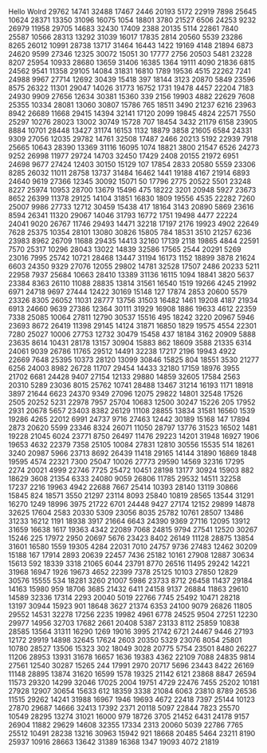 Hello Wolrd
29762
14741
32488
17467
2446
20193
5172
22919
7898
25645
10624
28371
13350
31096
16075
1054
18801
3780
21527
6506
24253
9232
26979
11958
29705
14683
32430
17409
2388
20135
5114
22861
7840
25587
10566
28313
13292
31039
16017
17835
2814
20560
5539
23286
8265
26012
10991
28738
13717
31464
16443
1422
19169
4148
21894
6873
24620
9599
27346
12325
30072
15051
30
17777
2756
20503
5481
23228
8207
25954
10933
28680
13659
31406
16385
1364
19111
4090
21836
6815
24562
9541
11358
29105
14084
31831
16810
1789
19536
4515
22262
7241
24988
9967
27714
12692
30439
15418
397
18144
3123
20870
5849
23596
8575
26322
11301
29047
14026
31773
16752
1731
19478
4457
22204
7183
24930
9909
27656
12634
30381
15360
339
2156
19903
4882
22629
7608
25355
10334
28081
13060
30807
15786
765
18511
3490
21237
6216
23963
8942
26689
11668
29415
14394
32141
17120
2099
19845
4824
22571
7550
25297
10276
28023
13002
30749
15728
707
18454
3432
21179
6158
23905
8884
10701
28448
13427
31174
16153
1132
18879
3858
21605
6584
24331
9309
27056
12035
29782
14761
32508
17487
2466
20213
5192
22939
7918
25665
10643
28390
13369
31116
16095
1074
18821
3800
21547
6526
24273
9252
26998
11977
29724
14703
32450
17429
2408
20155
21972
6951
24698
9677
27424
12403
30150
15129
107
17854
2833
20580
5559
23306
8285
26032
11011
28758
13737
31484
16462
1441
19188
4167
21914
6893
24640
9619
27366
12345
30092
15071
50
17796
2775
20522
5501
23248
8227
25974
10953
28700
13679
15496
475
18222
3201
20948
5927
23673
8652
26399
11378
29125
14104
31851
16830
1809
19556
4535
22282
7260
25007
9986
27733
12712
30459
15438
417
18164
3143
20890
5869
23616
8594
26341
11320
29067
14046
31793
16772
1751
19498
4477
22224
24041
9020
26767
11746
29493
14471
32218
17197
2176
19923
4902
22649
7628
25375
10354
28101
13080
30826
15805
784
18531
3510
21257
6236
23983
8962
26709
11688
29435
14413
32160
17139
2118
19865
4844
22591
7570
25317
10296
28043
13022
14839
32586
17565
2544
20291
5269
23016
7995
25742
10721
28468
13447
31194
16173
1152
18899
3878
21624
6603
24350
9329
27076
12055
29802
14781
32528
17507
2486
20233
5211
22958
7937
25684
10663
28410
13389
31136
16115
1094
18841
3820
5637
23384
8363
26110
11088
28835
13814
31561
16540
1519
19266
4245
21992
6971
24718
9697
27444
12422
30169
15148
127
17874
2853
20600
5579
23326
8305
26052
11031
28777
13756
31503
16482
1461
19208
4187
21934
6913
24660
9639
27386
12364
30111
31929
16908
1886
19633
4612
22359
7338
25085
10064
27811
12790
30537
15516
495
18242
3220
20967
5946
23693
8672
26419
11398
29145
14124
31871
16850
1829
19575
4554
22301
7280
25027
10006
27753
12732
30479
15458
437
18184
3162
20909
5888
23635
8614
10431
28178
13157
30904
15883
862
18609
3588
21335
6314
24061
9039
26786
11765
29512
14491
32238
17217
2196
19943
4922
22669
7648
25395
10373
28120
13099
30846
15825
804
18551
3530
21277
6256
24003
8982
26728
11707
29454
14433
32180
17159
18976
3955
21702
6681
24428
9407
27154
12133
29880
14859
32605
17584
2563
20310
5289
23036
8015
25762
10741
28488
13467
31214
16193
1171
18918
3897
21644
6623
24370
9349
27096
12075
29822
14801
32548
17526
2505
20252
5231
22978
7957
25704
10683
12500
30247
15226
205
17952
2931
20678
5657
23403
8382
26129
11108
28855
13834
31581
16560
1539
19286
4265
22012
6991
24737
9716
27463
12442
30189
15168
147
17894
2873
20620
5599
23346
8324
26071
11050
28797
13776
31523
16502
1481
19228
21045
6024
23771
8750
26497
11476
29223
14201
31948
16927
1906
19653
4632
22379
7358
25105
10084
27831
12810
30556
15535
514
18261
3240
20987
5966
23713
8692
26439
11418
29165
14144
31890
16869
1848
19595
4574
22321
7300
25047
10026
27773
29590
14569
32316
17295
2274
20021
4999
22746
7725
25472
10451
28198
13177
30924
15903
882
18629
3608
21354
6333
24080
9059
26806
11785
29532
14511
32258
17237
2216
19963
4942
22688
7667
25414
10393
28140
13119
30866
15845
824
18571
3550
21297
23114
8093
25840
10819
28565
13544
31291
16270
1249
18996
3975
21722
6701
24448
9427
27174
12152
29899
14878
32625
17604
2583
20330
5309
23056
8035
25782
10761
28507
13486
31233
16212
1191
18938
3917
21664
6643
24390
9369
27116
12095
13912
31659
16638
1617
19363
4342
22089
7068
24815
9794
27541
12520
30267
15246
225
17972
2950
20697
5676
23423
8402
26149
11128
28875
13854
31601
16580
1559
19305
4284
22031
7010
24757
9736
27483
12462
30209
15188
167
17914
2893
20639
22457
7436
25182
10161
27908
12887
30634
15613
592
18339
3318
21065
6044
23791
8770
26516
11495
29242
14221
31968
16947
1926
19673
4652
22399
7378
25125
10103
27850
12829
30576
15555
534
18281
3260
21007
5986
23733
8712
26458
11437
29184
14163
15980
959
18706
3685
21432
6411
24158
9137
26884
11863
29610
14589
32336
17314
2293
20040
5019
22766
7745
25492
10471
28218
13197
30944
15923
901
18648
3627
21374
6353
24100
9079
26826
11805
29552
14531
32278
17256
2235
19982
4961
6778
24525
9504
27251
12230
29977
14956
32703
17682
2661
20408
5387
23133
8112
25859
10838
28585
13564
31311
16290
1269
19016
3995
21742
6721
24467
9446
27193
12172
29919
14898
32645
17624
2603
20350
5329
23076
8054
25801
10780
28527
13506
15323
302
18049
3028
20775
5754
23501
8480
26227
11206
28953
13931
31678
16657
1636
19383
4362
22109
7088
24835
9814
27561
12540
30287
15265
244
17991
2970
20717
5696
23443
8422
26169
11148
28895
13874
31620
16599
1578
19325
21142
6121
23868
8847
26594
11573
29320
14299
32046
17025
2004
19751
4729
22476
7455
25202
10181
27928
12907
30654
15633
612
18359
3338
21084
6063
23810
8789
26536
11515
29262
14241
31988
16967
1946
19693
4672
22418
7397
25144
10123
27870
29687
14666
32413
17392
2371
20118
5097
22844
7823
25570
10549
28295
13274
31021
16000
979
18726
3705
21452
6431
24178
9157
26904
11882
29629
14608
32355
17334
2313
20060
5039
22786
7765
25512
10491
28238
13216
30963
15942
921
18668
20485
5464
23211
8190
25937
10916
28663
13642
31389
16368
1347
19093
4072
21819
